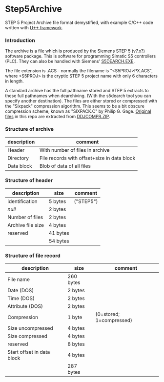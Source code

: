 # Step5Archive
STEP 5 Project Archive file format demystified, with example C/C++ code written with [U++ framework](https://www.ultimatepp.org/index.html).

### Introduction

The archive is a file which is produced by the Siemens STEP 5 (v7.x?) software package. This is software for programming Simatic S5 controllers (PLC). They can also be handled with Siemens' [S5DEARCH.EXE](https://support.industry.siemens.com/cs/document/1160072/archiving-dearchivingtool-for-step-5-v7-x-projekt-files?dti=0&lc=en-CY).

The file extension is .ACS - normally the filename is "\<S5PROJ\>PX.ACS", where \<S5PROJ\> is the cryptic STEP 5 project name with only 6 characters in length.

A standard archive has the full pathname stored and STEP 5 extracts to these full pathnames when dearchiving. (With the s5dearch tool you can specify another destination). The files are either stored or compressed with the "Sixpack" compression algorithm. This seems to be a bit obscure compression scheme, known as "SIXPACK.C" by Philip G. Gage. [Original files](resources/sixpack) in this repo are extracted from [DDJCOMPR.ZIP](https://www.sac.sk/download/pack/ddjcompr.zip).

### Structure of archive

| description | comment                                     |
| ----------- | ------------------------------------------- |
| Header      | With number of files in archive             |
| Directory   | File records with offset+size in data block |
| Data block  | Blob of data of all files                   |

### Structure of header

| description       | size     | comment   |
| ----------------- | -------- | --------- |
| identification    | 5 bytes  | ("STEP5") |
| *null*            | 2 bytes  |           |
| Number of files   | 2 bytes  |           |
| Archive file size | 4 bytes  |           |
| reserved          | 41 bytes |           |
|                   | 54 bytes |           |

### Structure of file record

| description                | size      | comment                  |
| -------------------------- | --------- | ------------------------ |
| File name                  | 260 bytes |                          |
| Date (DOS)                 | 2 bytes   |                          |
| Time (DOS)                 | 2 bytes   |                          |
| Attribute (DOS)            | 2 bytes   |                          |
| Compression                | 1 byte    | (0=stored; 1=compressed) |
| Size uncompressed          | 4 bytes   |                          |
| Size compressed            | 4 bytes   |                          |
| reserved                   | 8 bytes   |                          |
| Start offset in data block | 4 bytes   |                          |
|                            | 287 bytes |                          |

